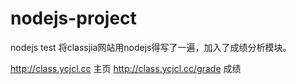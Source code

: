 # nodejs-project
nodejs test
将classjia网站用nodejs得写了一遍，加入了成绩分析模块。

http://class.ycjcl.cc  主页
http://class.ycjcl.cc/grade  成绩
